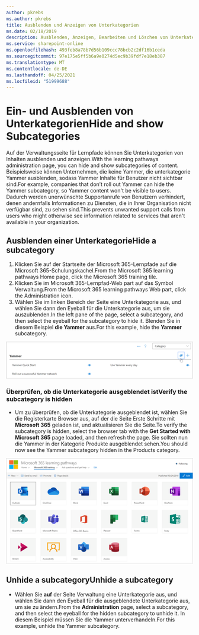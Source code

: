 ```yaml
---
author: pkrebs
ms.author: pkrebs
title: Ausblenden und Anzeigen von Unterkategorien
ms.date: 02/18/2019
description: Ausblenden, Anzeigen, Bearbeiten und Löschen von Unterkategorien
ms.service: sharepoint-online
ms.openlocfilehash: 493feb8a78b7d56b109ccc78bcb2c2df16b1ceda
ms.sourcegitcommit: 97e175e5ff5b6a9e0274d5ec9b39fdf7e18eb387
ms.translationtype: MT
ms.contentlocale: de-DE
ms.lasthandoff: 04/25/2021
ms.locfileid: "51999688"
---
```

# <a name="hide-and-show-subcategories"></a><span data-ttu-id="67777-103">Ein- und Ausblenden von Unterkategorien</span><span class="sxs-lookup"><span data-stu-id="67777-103">Hide and show Subcategories</span></span>

<span data-ttu-id="67777-104">Auf der Verwaltungsseite für Lernpfade können Sie Unterkategorien von Inhalten ausblenden und anzeigen.</span><span class="sxs-lookup"><span data-stu-id="67777-104">With the learning pathways administration page, you can hide and show subcategories of content.</span></span> <span data-ttu-id="67777-105">Beispielsweise können Unternehmen, die keine Yammer, die unterkategorie Yammer ausblenden, sodass Yammer Inhalte für Benutzer nicht sichtbar sind.</span><span class="sxs-lookup"><span data-stu-id="67777-105">For example, companies that don’t roll out Yammer can hide the Yammer subcategory, so Yammer content won't be visible to users.</span></span> <span data-ttu-id="67777-106">Dadurch werden unerwünschte Supportanrufe von Benutzern verhindert, denen andernfalls Informationen zu Diensten, die in Ihrer Organisation nicht verfügbar sind, zu sehen sind.</span><span class="sxs-lookup"><span data-stu-id="67777-106">This prevents unwanted support calls from users who might otherwise see information related to services that aren't available in your organization.</span></span>

## <a name="hide-a-subcategory"></a><span data-ttu-id="67777-107">Ausblenden einer Unterkategorie</span><span class="sxs-lookup"><span data-stu-id="67777-107">Hide a subcategory</span></span> 

1. <span data-ttu-id="67777-108">Klicken Sie auf der Startseite der Microsoft 365-Lernpfade auf die Microsoft 365-Schulungskachel.</span><span class="sxs-lookup"><span data-stu-id="67777-108">From the Microsoft 365 learning pathways Home page, click the Microsoft 365 training tile.</span></span>
2. <span data-ttu-id="67777-109">Klicken Sie im Microsoft 365-Lernpfad-Web part auf das Symbol Verwaltung.</span><span class="sxs-lookup"><span data-stu-id="67777-109">From the Microsoft 365 learning pathways Web part, click the Administration icon.</span></span> 
3. <span data-ttu-id="67777-110">Wählen Sie im linken Bereich der Seite eine Unterkategorie aus, und wählen Sie dann den Eyeball für die Unterkategorie aus, um sie auszublenden.</span><span class="sxs-lookup"><span data-stu-id="67777-110">In the left pane of the page, select a subcategory, and then select the eyeball for the subcategory to hide it.</span></span> <span data-ttu-id="67777-111">Blenden Sie in diesem Beispiel **die Yammer** aus.</span><span class="sxs-lookup"><span data-stu-id="67777-111">For this example, hide the **Yammer** subcategory.</span></span>  

![cg-hidesubcat.png](media/cg-hidesubcat.png)

### <a name="verify-the-subcategory-is-hidden"></a><span data-ttu-id="67777-113">Überprüfen, ob die Unterkategorie ausgeblendet ist</span><span class="sxs-lookup"><span data-stu-id="67777-113">Verify the subcategory is hidden</span></span>
- <span data-ttu-id="67777-114">Um zu überprüfen, ob die Unterkategorie ausgeblendet ist, wählen Sie die Registerkarte Browser aus, auf der die Seite Erste Schritte mit **Microsoft 365** geladen ist, und aktualisieren Sie die Seite.</span><span class="sxs-lookup"><span data-stu-id="67777-114">To verify the subcategory is hidden, select the browser tab with the **Get Started with Microsoft 365** page loaded, and then refresh the page.</span></span> <span data-ttu-id="67777-115">Sie sollten nun die Yammer in der Kategorie Produkte ausgeblendet sehen.</span><span class="sxs-lookup"><span data-stu-id="67777-115">You should now see the Yammer subcategory hidden in the Products category.</span></span> 

![cg-hidesubcatrefresh.png](media/cg-hidesubcatrefresh.png)

## <a name="unhide-a-subcategory"></a><span data-ttu-id="67777-117">Unhide a subcategory</span><span class="sxs-lookup"><span data-stu-id="67777-117">Unhide a subcategory</span></span> 

- <span data-ttu-id="67777-118">Wählen Sie **auf** der Seite Verwaltung eine Unterkategorie aus, und wählen Sie dann den Eyeball für die ausgeblendete Unterkategorie aus, um sie zu ändern.</span><span class="sxs-lookup"><span data-stu-id="67777-118">From the **Administration** page, select a subcategory, and then select the eyeball for the hidden subcategory to unhide it.</span></span> <span data-ttu-id="67777-119">In diesem Beispiel müssen Sie die Yammer unterverhandeln.</span><span class="sxs-lookup"><span data-stu-id="67777-119">For this example, unhide the Yammer subcategory.</span></span>